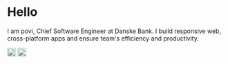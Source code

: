 # Hello
I am povi, Chief Software Engineer at Danske Bank.
I build responsive web, cross-platform apps and ensure team's efficiency and productivity.

<a href="https://twitter.com/hellopovi" target="_blank"><img align="center" src="https://cdn.jsdelivr.net/npm/simple-icons@3.0.1/icons/twitter.svg" alt="hellopovi" height="20" width="20" /></a>
<a href="https://www.linkedin.com/in/ppasausis/" target="_blank"><img align="center" src="https://cdn.jsdelivr.net/npm/simple-icons@3.0.1/icons/linkedin.svg" alt="hellopovi" height="20" width="20" /></a>
